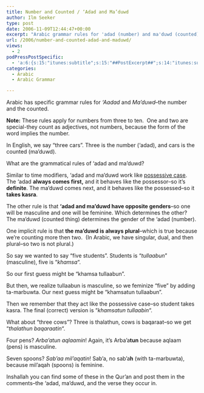 ```yaml
---
title: Number and Counted / ‘Adad and Ma’duwd
author: Ilm Seeker
type: post
date: 2006-11-09T12:44:47+00:00
excerpt: "Arabic grammar rules for 'adad (number) and ma'duwd (counted). Similar to possessive case. They have opposite genders, and ma'duwd gender determines."
url: /2006/number-and-counted-adad-and-maduwd/
views:
  - 2
podPressPostSpecific:
  - 'a:6:{s:15:"itunes:subtitle";s:15:"##PostExcerpt##";s:14:"itunes:summary";s:15:"##PostExcerpt##";s:15:"itunes:keywords";s:17:"##WordPressCats##";s:13:"itunes:author";s:10:"##Global##";s:15:"itunes:explicit";s:2:"No";s:12:"itunes:block";s:2:"No";}'
categories:
  - Arabic
  - Arabic Grammar

---
```

Arabic has specific grammar rules for <dfn title="عَدَد">&#8216;Aadad</dfn> and <dfn title="مَعدُود">Ma&#8217;duwd</dfn>&#8211;the number and the counted.

**Note:** These rules apply for numbers from three to ten.  One and two are special-they count as adjectives, not numbers, because the form of the word implies the number.
  
In English, we say &#8220;three cars&#8221;. Three is the number (&#8216;adad), and cars is the counted (ma&#8217;duwd).

What are the grammatical rules of &#8216;adad and ma&#8217;duwd?

Similar to time modifiers, &#8216;adad and ma&#8217;duwd work like [possessive case][1]. The &#8216;adad **always comes first,** and it behaves like the possessor&#8211;so it&#8217;s **definite**. The ma&#8217;duwd comes next, and it behaves like the possessed&#8211;so it **takes kasra**.

The other rule is that **&#8216;adad and ma&#8217;duwd have opposite genders**&#8211;so one will be masculine and one will be feminine. Which determines the other? The ma&#8217;duwd (counted thing) determines the gender of the &#8216;adad (number).

One implicit rule is that **the ma&#8217;duwd is always plural**&#8211;which is true because we&#8217;re counting more then two.  (In Arabic, we have singular, dual, and then plural&#8211;so two is not plural.)

So say we wanted to say &#8220;five students&#8221;. Students is &#8220;<dfn title="طُلَّابُن">tullaabun</dfn>&#8221; (masculine), five is &#8220;<dfn title="خَمسَ">khamsa</dfn>&#8220;.

So our first guess might be &#8220;khamsa tullaabun&#8221;.

But then, we realize tullaabun is masculine, so we feminize &#8220;five&#8221; by adding ta-marbuwta. Our next guess might be &#8220;khamsatun tullaabun&#8221;.

Then we remember that they act like the possessive case&#8211;so student takes kasra. The final (correct) version is &#8220;<dfn title="خَمسَةٌ طُلَّابِن">khamsatun tullaabin</dfn>&#8220;.

What about &#8220;three cows&#8221;? Three is thalathun, cows is baqaraat&#8211;so we get &#8220;<dfn title="ثَلَاثٌ بَقَرَاتٍ">thalathun baqaraatin</dfn>&#8220;.

Four pens? <dfn title="أربَعَةُ أقلَامٍ">Arba&#8217;atun aqlaamin</dfn>! Again, it&#8217;s Arba&#8217;a**tun** because aqlaam (pens) is masculine.

Seven spoons? <dfn title="سَبعَ مِاعَقَةٍ">Sab&#8217;aa mil&#8217;aqatin</dfn>! Sab&#8217;a, no sab&#8217;a**h** (with ta-marbuwta), because mil&#8217;aqah (spoons) is feminine.

Inshallah you can find some of these in the Qur&#8217;an and post them in the comments&#8211;the &#8216;adad, ma&#8217;duwd, and the verse they occur in.

 [1]: /time-modifiers-duruwf-zamaan/